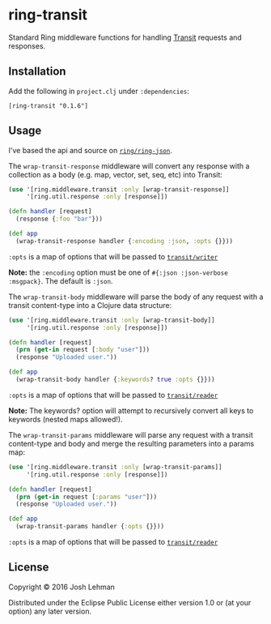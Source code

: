 # ring-transit

Standard Ring middleware functions for handling [Transit](https://github.com/cognitect/transit-format) requests and responses.

## Installation

Add the following in `project.clj` under `:dependencies`:

```
[ring-transit "0.1.6"]
```

## Usage

I've based the api and source on [`ring/ring-json`](https://github.com/ring-clojure/ring-json).

The `wrap-transit-response` middleware will convert any response with a
collection as a body (e.g. map, vector, set, seq, etc) into Transit:

```clojure
(use '[ring.middleware.transit :only [wrap-transit-response]]
     '[ring.util.response :only [response]])

(defn handler [request]
  (response {:foo "bar"}))

(def app
  (wrap-transit-response handler {:encoding :json, :opts {}}))
```

`:opts` is a map of options that will be passed to
[`transit/writer`](https://github.com/cognitect/transit-clj/blob/master/src/cognitect/transit.clj#L121)

**Note:** the `:encoding` option must be one of `#{:json :json-verbose :msgpack}`. The default
is `:json`.

The `wrap-transit-body` middleware will parse the body of any request
with a transit content-type into a Clojure data structure:

```clojure
(use '[ring.middleware.transit :only [wrap-transit-body]]
     '[ring.util.response :only [response]])

(defn handler [request]
  (prn (get-in request [:body "user"]))
  (response "Uploaded user."))

(def app
  (wrap-transit-body handler {:keywords? true :opts {}}))
```

`:opts` is a map of options that will be passed to
[`transit/reader`](https://github.com/cognitect/transit-clj/blob/master/src/cognitect/transit.clj#L254)

**Note:** The keywords? option will attempt to recursively convert all keys
to keywords (nested maps allowed!).

The `wrap-transit-params` middleware will parse any request with a transit
content-type and body and merge the resulting parameters into a params
map:

```clojure
(use '[ring.middleware.transit :only [wrap-transit-params]]
     '[ring.util.response :only [response]])

(defn handler [request]
  (prn (get-in request [:params "user"]))
  (response "Uploaded user."))

(def app
  (wrap-transit-params handler {:opts {}}))
```

`:opts` is a map of options that will be passed to
[`transit/reader`](https://github.com/cognitect/transit-clj/blob/master/src/cognitect/transit.clj#L254)


## License

Copyright © 2016 Josh Lehman

Distributed under the Eclipse Public License either version 1.0 or (at
your option) any later version.
